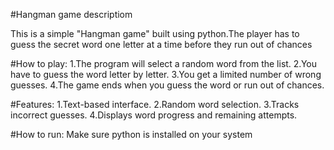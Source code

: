 #Hangman game descriptiom 


This is a simple "Hangman game" built using python.The player has to guess the secret word one letter at a time before they run out of chances

#How to play:
1.The program will select a random word from the list.
2.You have to guess the word letter by letter.
3.You get a limited number of wrong guesses.
4.The game ends when you guess the word or run out of chances.

#Features:
1.Text-based interface.
2.Random word selection.
3.Tracks incorrect guesses.
4.Displays word progress and remaining attempts.

#How to run:
Make sure python is installed on your system

